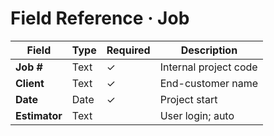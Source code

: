<!-- docs/reference/field-definitions/job.md -->
# Field Reference · Job

| Field | Type | Required | Description |
|-------|------|----------|-------------|
| **Job #** | Text | ✓ | Internal project code |
| **Client** | Text | ✓ | End-customer name |
| **Date** | Date | ✓ | Project start |
| **Estimator** | Text |  | User login; auto |

